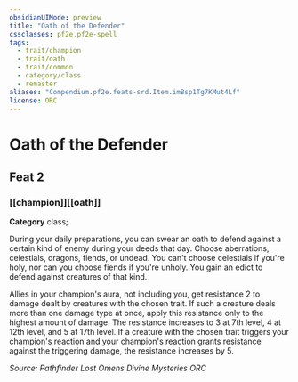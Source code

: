 ```yaml
---
obsidianUIMode: preview
title: "Oath of the Defender"
cssclasses: pf2e,pf2e-spell
tags:
  - trait/champion
  - trait/oath
  - trait/common
  - category/class
  - remaster
aliases: "Compendium.pf2e.feats-srd.Item.imBsp1Tg7KMut4Lf"
license: ORC
---
```

# Oath of the Defender
## Feat 2
### [[champion]][[oath]]

**Category** class; 




During your daily preparations, you can swear an oath to defend against a certain kind of enemy during your deeds that day. Choose aberrations, celestials, dragons, fiends, or undead. You can't choose celestials if you're holy, nor can you choose fiends if you're unholy. You gain an edict to defend against creatures of that kind.

Allies in your champion's aura, not including you, get resistance 2 to damage dealt by creatures with the chosen trait. If such a creature deals more than one damage type at once, apply this resistance only to the highest amount of damage. The resistance increases to 3 at 7th level, 4 at 12th level, and 5 at 17th level. If a creature with the chosen trait triggers your champion's reaction and your champion's reaction grants resistance against the triggering damage, the resistance increases by 5.

*Source: Pathfinder Lost Omens Divine Mysteries*
*ORC*